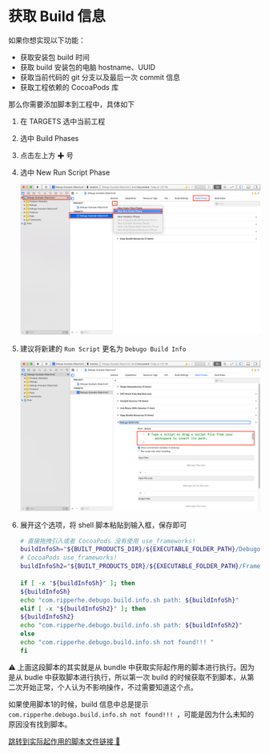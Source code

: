 # 获取 Build 信息

如果你想实现以下功能：

* 获取安装包 build 时间
* 获取 build 安装包的电脑 hostname、UUID
* 获取当前代码的 git 分支以及最后一次 commit 信息
* 获取工程依赖的 CocoaPods 库

那么你需要添加脚本到工程中，具体如下

1. 在 TARGETS 选中当前工程
2. 选中 Build Phases
3. 点击左上方 ✚ 号
4. 选中 New Run Script Phase

	![](_media/build-info-1.png)
5. 建议将新建的 `Run Script` 更名为 `Debugo Build Info`

	![](_media/build-info-2.png)
6. 展开这个选项，将 shell 脚本粘贴到输入框，保存即可

	```bash
	# 直接拖拽引入或者 CocoaPods 没有使用 use_frameworks!
	buildInfoSh="${BUILT_PRODUCTS_DIR}/${EXECUTABLE_FOLDER_PATH}/Debugo.bundle/com.ripperhe.debugo.build.info.sh"
	# CocoaPods use_frameworks!
	buildInfoSh2="${BUILT_PRODUCTS_DIR}/${EXECUTABLE_FOLDER_PATH}/Frameworks/Debugo.framework/Debugo.bundle/com.ripperhe.debugo.build.info.sh"
	
	if [ -x "${buildInfoSh}" ]; then
	${buildInfoSh}
	echo "com.ripperhe.debugo.build.info.sh path: ${buildInfoSh}"
	elif [ -x "${buildInfoSh2}" ]; then
	${buildInfoSh2}
	echo "com.ripperhe.debugo.build.info.sh path: ${buildInfoSh2}"
	else
	echo "com.ripperhe.debugo.build.info.sh not found!!! "
	fi
	```

⚠️ 上面这段脚本的其实就是从 bundle 中获取实际起作用的脚本进行执行。因为是从 budle 中获取脚本进行执行，所以第一次 build 的时候获取不到脚本，从第二次开始正常，个人认为不影响操作，不过需要知道这个点。

如果使用脚本1的时候，build 信息中总是提示 `com.ripperhe.debugo.build.info.sh not found!!! `，可能是因为什么未知的原因没有找到脚本。

[跳转到实际起作用的脚本文件链接 🚀](https://github.com/ripperhe/Debugo/blob/master/Debugo/Assets/Debugo.bundle/com.ripperhe.debugo.build.info.sh)
